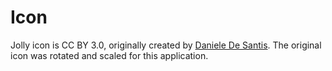# Icon
Jolly icon is CC BY 3.0, originally created by [Daniele De
Santis](https://www.danieledesantis.net/). The original icon was
rotated and scaled for this application.
